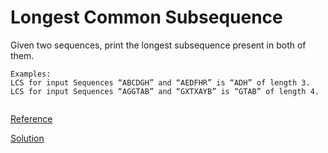 # Longest Common Subsequence

Given two sequences, print the longest subsequence present in both of them.
```
Examples:
LCS for input Sequences “ABCDGH” and “AEDFHR” is “ADH” of length 3.
LCS for input Sequences “AGGTAB” and “GXTXAYB” is “GTAB” of length 4.


```

[Reference](https://www.geeksforgeeks.org/printing-longest-common-subsequence/)


[Solution](./src/Main.java)